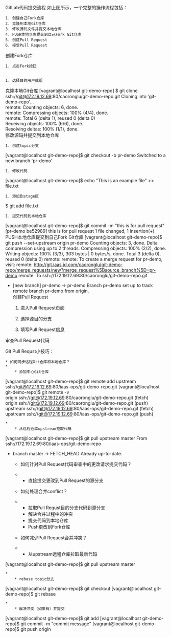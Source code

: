 GitLab代码提交流程
如上图所示，一个完整的操作流程包括：

	1. 创建自己Fork仓库
	2. 克隆到本地Git仓库
	3. 修改源码文件并提交本地仓库
	4. PUSH本地仓库提交到自己Fork Git仓库
	5. 创建Pull Request
	6. 接受Pull Request


创建Fork仓库

	1. 点击Fork按钮


	1. 选择目的用户或组

克隆本地Git仓库
[vagrant@localhost git-demo-repo] $ git clone ssh://git@172.19.12.69:80/caoronglu/git-demo-repo.git
Cloning into 'git-demo-repo'...                                                           
remote: Counting objects: 6, done.                                                       
remote: Compressing objects: 100% (4/4), done.                                           
remote: Total 6 (delta 1), reused 0 (delta 0)                                             
Receiving objects: 100% (6/6), done.                                                     
Resolving deltas: 100% (1/1), done.                                                       
修改源码并提交到本地仓库

	1. 创建topic分支

[vagrant@localhost git-demo-repo]$ git checkout -b pr-demo
Switched to a new branch 'pr-demo'

	1. 修改代码


[vagrant@localhost git-demo-repo]$ echo "This is an example file" >> file.txt

	1. 添加到stage区


$ git add file.txt

	1. 提交代码到本地仓库


[vagrant@localhost git-demo-repo]$ git commit -m "this is for pull request"
[pr-demo be52989] this is for pull request
 1 file changed, 1 insertion(+)
PUSH本地仓库提交到自己Fork Git仓库
[vagrant@localhost git-demo-repo]$  git push --set-upstream origin pr-demo
Counting objects: 3, done.
Delta compression using up to 2 threads.
Compressing objects: 100% (2/2), done.
Writing objects: 100% (3/3), 303 bytes | 0 bytes/s, done.
Total 3 (delta 0), reused 0 (delta 0)
remote:
remote: To create a merge request for pr-demo, visit:
remote:   http://git.iaas.jd.com/caoronglu/git-demo-repo/merge_requests/new?merge_request%5Bsource_branch%5D=pr-demo
remote:
To ssh://172.19.12.69:80/caoronglu/git-demo-repo.git
 * [new branch]      pr-demo -> pr-demo
Branch pr-demo set up to track remote branch pr-demo from origin.                
创建Pull Request

	1. 进入Pull Request页面


	1. 选择源目的分支



	1. 填写Pull Request信息

审查Pull Request代码

Git Pull Requst小技巧：

	* 如何同步远程Git仓库和本地仓库？
	* 
		* 添加中心Git仓库                                                                                                 


[vagrant@localhost git-demo-repo]$ git remote add upstream  ssh://git@172.19.12.69:80/iaas-ops/git-demo-repo.git
[vagrant@localhost git-demo-repo]$ git remote -v                                                               
origin  ssh://git@172.19.12.69:80/caoronglu/git-demo-repo.git (fetch)                                           
origin  ssh://git@172.19.12.69:80/caoronglu/git-demo-repo.git (push)                                           
upstream        ssh://git@172.19.12.69:80/iaas-ops/git-demo-repo.git (fetch)                                   
upstream        ssh://git@172.19.12.69:80/iaas-ops/git-demo-repo.git (push)                                     

	* 
		* 从远程仓库upstream拉取代码


[vagrant@localhost git-demo-repo]$ git pull upstream master
From ssh://172.19.12.69:80/iaas-ops/git-demo-repo
 * branch            master     -> FETCH_HEAD
Already up-to-date.

	* 如何针对Pull Request代码审查中的更改请求提交代码？
	* 
		* 直接提交更改到Pull Request的源分支

	* 如何处理合并conflict？
	* 
		* 拉取Pull Requst目的分支代码到源分支
		* 解决合并过程中的冲突
		* 提交代码到本地仓库
		* Push更改到Fork仓库

	* 如何减少Pull Request合并冲突？
	* 
		* 从upstream远程仓库拉取最新代码


[vagrant@localhost git-demo-repo]$ git pull upstream master 

	* 
		* rebase topic分支


[vagrant@localhost git-demo-repo]$ git checkout <topic branch>
[vagrant@localhost git-demo-repo]$ git rebase

	* 
		* 解决冲突（如果有）并提交


[vagrant@localhost git-demo-repo]$ git add <conflict file>
[vagrant@localhost git-demo-repo]$ git commit -m "commit message"
[vagrant@localhost git-demo-repo]$ git push origin <topic branch>

